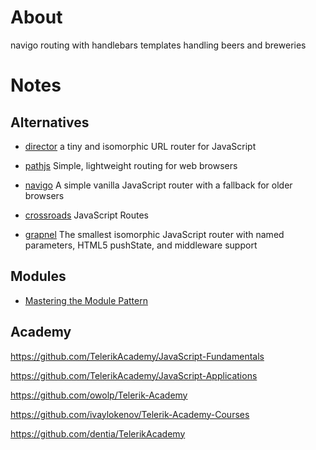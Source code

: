 # About
navigo routing with handlebars templates handling beers and breweries

# Notes

## Alternatives
- [director](https://github.com/flatiron/director)
a tiny and isomorphic URL router for JavaScript

- [pathjs](https://github.com/mtrpcic/pathjs)
Simple, lightweight routing for web browsers

- [navigo](https://github.com/krasimir/navigo)
A simple vanilla JavaScript router with a fallback for older browsers

- [crossroads](https://github.com/millermedeiros/crossroads.js)
JavaScript Routes

- [grapnel](https://github.com/baseprime/grapnel)
The smallest isomorphic JavaScript router with named parameters, HTML5 pushState, and middleware support 

## Modules
- [Mastering the Module Pattern](https://toddmotto.com/mastering-the-module-pattern/)

## Academy
https://github.com/TelerikAcademy/JavaScript-Fundamentals

https://github.com/TelerikAcademy/JavaScript-Applications

https://github.com/owolp/Telerik-Academy

https://github.com/ivaylokenov/Telerik-Academy-Courses

https://github.com/dentia/TelerikAcademy